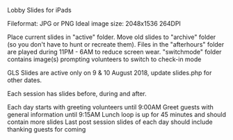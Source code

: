 Lobby Slides for iPads

Fileformat: JPG or PNG
Ideal image size: 2048x1536  264DPI

Place current slides in "active" folder.
Move old slides to "archive" folder (so you don't have to hunt or recreate them).
Files in the "afterhours" folder are played during 11PM - 6AM to reduce screen wear.
"switchmode" folder contains image(s) prompting volunteers to switch to check-in mode


GLS Slides are active only on 9 & 10 August 2018, update slides.php for other dates.

Each session has slides before, during and after.

Each day starts with greeting volunteers until 9:00AM
Greet guests with general information until 9:15AM
Lunch loop is up for 45 minutes and should contain more slides
Last post session slides of each day should include thanking guests for coming

